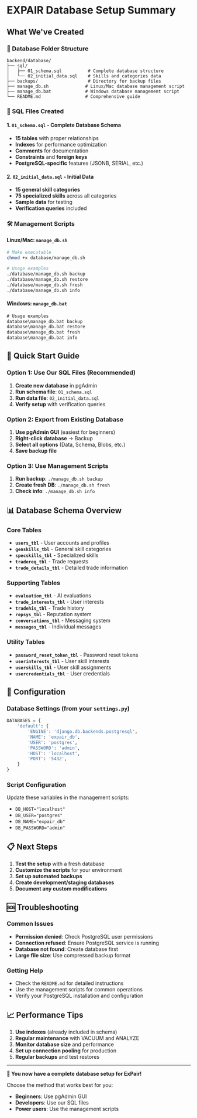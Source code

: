 # EXPAIR Database Setup Summary

## What We've Created

### 📁 Database Folder Structure
```
backend/database/
├── sql/
│   ├── 01_schema.sql          # Complete database structure
│   └── 02_initial_data.sql    # Skills and categories data
├── backups/                   # Directory for backup files
├── manage_db.sh              # Linux/Mac database management script
├── manage_db.bat             # Windows database management script
└── README.md                 # Comprehensive guide
```

### 📄 SQL Files Created

#### 1. `01_schema.sql` - Complete Database Schema
- **15 tables** with proper relationships
- **Indexes** for performance optimization
- **Comments** for documentation
- **Constraints** and **foreign keys**
- **PostgreSQL-specific** features (JSONB, SERIAL, etc.)

#### 2. `02_initial_data.sql` - Initial Data
- **15 general skill categories**
- **75 specialized skills** across all categories
- **Sample data** for testing
- **Verification queries** included

### 🛠️ Management Scripts

#### Linux/Mac: `manage_db.sh`
```bash
# Make executable
chmod +x database/manage_db.sh

# Usage examples
./database/manage_db.sh backup
./database/manage_db.sh restore
./database/manage_db.sh fresh
./database/manage_db.sh info
```

#### Windows: `manage_db.bat`
```cmd
# Usage examples
database\manage_db.bat backup
database\manage_db.bat restore
database\manage_db.bat fresh
database\manage_db.bat info
```

## 🚀 Quick Start Guide

### Option 1: Use Our SQL Files (Recommended)
1. **Create new database** in pgAdmin
2. **Run schema file**: `01_schema.sql`
3. **Run data file**: `02_initial_data.sql`
4. **Verify setup** with verification queries

### Option 2: Export from Existing Database
1. **Use pgAdmin GUI** (easiest for beginners)
2. **Right-click database** → Backup
3. **Select all options** (Data, Schema, Blobs, etc.)
4. **Save backup file**

### Option 3: Use Management Scripts
1. **Run backup**: `./manage_db.sh backup`
2. **Create fresh DB**: `./manage_db.sh fresh`
3. **Check info**: `./manage_db.sh info`

## 📊 Database Schema Overview

### Core Tables
- **`users_tbl`** - User accounts and profiles
- **`genskills_tbl`** - General skill categories
- **`specskills_tbl`** - Specialized skills
- **`tradereq_tbl`** - Trade requests
- **`trade_details_tbl`** - Detailed trade information

### Supporting Tables
- **`evaluation_tbl`** - AI evaluations
- **`trade_interests_tbl`** - User interests
- **`tradehis_tbl`** - Trade history
- **`repsys_tbl`** - Reputation system
- **`conversations_tbl`** - Messaging system
- **`messages_tbl`** - Individual messages

### Utility Tables
- **`password_reset_token_tbl`** - Password reset tokens
- **`userinterests_tbl`** - User skill interests
- **`userskills_tbl`** - User skill assignments
- **`usercredentials_tbl`** - User credentials

## 🔧 Configuration

### Database Settings (from your `settings.py`)
```python
DATABASES = {
    'default': {
        'ENGINE': 'django.db.backends.postgresql',
        'NAME': 'expair_db',
        'USER': 'postgres', 
        'PASSWORD': 'admin',
        'HOST': 'localhost',
        'PORT': '5432',
    }
}
```

### Script Configuration
Update these variables in the management scripts:
- `DB_HOST="localhost"`
- `DB_USER="postgres"`
- `DB_NAME="expair_db"`
- `DB_PASSWORD="admin"`

## 📋 Next Steps

1. **Test the setup** with a fresh database
2. **Customize the scripts** for your environment
3. **Set up automated backups**
4. **Create development/staging databases**
5. **Document any custom modifications**

## 🆘 Troubleshooting

### Common Issues
- **Permission denied**: Check PostgreSQL user permissions
- **Connection refused**: Ensure PostgreSQL service is running
- **Database not found**: Create database first
- **Large file size**: Use compressed backup format

### Getting Help
- Check the `README.md` for detailed instructions
- Use the management scripts for common operations
- Verify your PostgreSQL installation and configuration

## 📈 Performance Tips

1. **Use indexes** (already included in schema)
2. **Regular maintenance** with VACUUM and ANALYZE
3. **Monitor database size** and performance
4. **Set up connection pooling** for production
5. **Regular backups** and test restores

---

**🎉 You now have a complete database setup for ExPair!**

Choose the method that works best for you:
- **Beginners**: Use pgAdmin GUI
- **Developers**: Use our SQL files
- **Power users**: Use the management scripts

